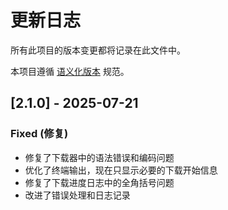 # 更新日志

所有此项目的版本变更都将记录在此文件中。

本项目遵循 [语义化版本](https://semver.org/lang/zh-CN/) 规范。

## [2.1.0] - 2025-07-21

### Fixed (修复)
- 修复了下载器中的语法错误和编码问题
- 优化了终端输出，现在只显示必要的下载开始信息
- 修复了下载进度日志中的全角括号问题
- 改进了错误处理和日志记录

